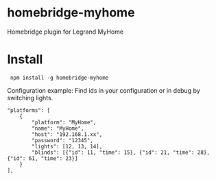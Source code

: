 # homebridge-myhome
Homebridge plugin for Legrand MyHome

# Install
     npm install -g homebridge-myhome

Configuration example:
Find ids in your configuration or in debug by switching lights.

    "platforms": [
        {
            "platform": "MyHome",
            "name": "MyHome",
            "host": "192.168.1.xx",
            "password": "12345",
            "lights": [12, 13, 14],
            "blinds": [{"id": 11, "time": 15}, {"id": 21, "time": 28}, {"id": 61, "time": 23}]
        }
    ],
